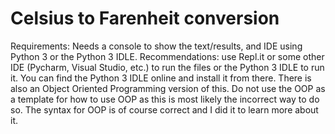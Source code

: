 # Celsius to Farenheit conversion
Requirements: Needs a console to show the text/results, and IDE using Python 3 or the Python 3 IDLE.
Recommendations: use Repl.it or some other IDE (Pycharm, Visual Studio, etc.) to run the files or the Python 3 IDLE to run it. 
You can find the Python 3 IDLE online and install it from there. There is also an Object Oriented Programming version of this. Do not use the OOP as a template for how to use OOP as this is most likely the incorrect way to do so. The syntax for OOP is of course correct and I did it to learn more about it. 
